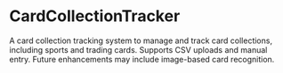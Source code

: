 # CardCollectionTracker
A card collection tracking system to manage and track card collections, including sports and trading cards. Supports CSV uploads and manual entry. Future enhancements may include image-based card recognition.
